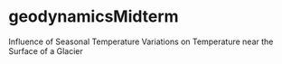 # geodynamicsMidterm
Influence of Seasonal Temperature Variations on Temperature near the Surface of a Glacier
